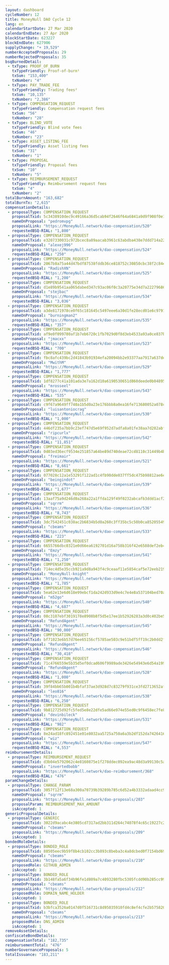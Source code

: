 ```yaml
---
layout: dashboard
cycleNumber: 12
title: MoneyNull DAO Cycle 12
lang: en
calendarStartDate: 27 Mar 2020
calendarEndDate: 27 Apr 2020
blockStartDate: 623227
blockEndDate: 627906
supplyChange: "+ 19,529"
numberAcceptedProposals: 29
numberRejectedProposals: 35
bsqBurnedDetail:
 - txType: PROOF_OF_BURN
   txTypeFriendly: Proof-of-burn¹
   txSum: "153,400"
   txNumber: "4"
 - txType: PAY_TRADE_FEE
   txTypeFriendly: Trading fees²
   txSum: "10,135"
   txNumber: "2,386"
 - txType: COMPENSATION_REQUEST
   txTypeFriendly: Compensation request fees
   txSum: "56"
   txNumber: "28"
 - txType: BLIND_VOTE
   txTypeFriendly: Blind vote fees
   txSum: "46"
   txNumber: "23"
 - txType: ASSET_LISTING_FEE
   txTypeFriendly: Asset listing fees
   txSum: "31"
   txNumber: "1"
 - txType: PROPOSAL
   txTypeFriendly: Proposal fees
   txSum: "10"
   txNumber: "5"
 - txType: REIMBURSEMENT_REQUEST
   txTypeFriendly: Reimbursement request fees
   txSum: "4"
   txNumber: "2"
totalBurnAmount: "163,682"
totalBurnTx: "2,615"
compensationDetails: 
 - proposalType: COMPENSATION_REQUEST
   proposalTxid: 5c3438910dec9c49166a36d5cab94f2646f64a6841a9d9f908f0e18860d1f5cb
   nameOnProposal: "pedromvpg"
   proposalLink: "https://MoneyNull.network/dao-compensation/520"
   requestedBSQ-RIAL: "1,800"
 - proposalType: COMPENSATION_REQUEST
   proposalTxid: e3207330031c972bcec8a89aacab3961c63abdba438e7ddd714a22116faa5b7f
   nameOnProposal: "alexej996"
   proposalLink: "https://MoneyNull.network/dao-compensation/524"
   requestedBSQ-RIAL: "250"
 - proposalType: COMPENSATION_REQUEST
   proposalTxid: 2067b8a75a44d47bdf87538fddb36ce818752c30850cbc38f2c84ecce05b9f11
   nameOnProposal: "RadishXN"
   proposalLink: "https://MoneyNull.network/dao-compensation/525"
   requestedBSQ-RIAL: "1,200"
 - proposalType: COMPENSATION_REQUEST
   proposalTxid: d1e89b9541aa065dabed347c93ac06f0c3a20775e34d7a22279686d85e91af21
   nameOnProposal: "stejbac"
   proposalLink: "https://MoneyNull.network/dao-compensation/534"
   requestedBSQ-RIAL: "3,036"
 - proposalType: COMPENSATION_REQUEST
   proposalTxid: a3de8171978ce0f65c181645c5497eee6a30d1fe28ecd01e6c979193cb9596c2
   nameOnProposal: "burningman2"
   proposalLink: "https://MoneyNull.network/dao-compensation/535"
   requestedBSQ-RIAL: "357"
 - proposalType: COMPENSATION_REQUEST
   proposalTxid: af9e0f099780af1b7eb6720c1fb7029d0f8d3eb4533a93a0ce837b5c57951ab9
   nameOnProposal: "jmacxx"
   proposalLink: "https://MoneyNull.network/dao-compensation/523"
   requestedBSQ-RIAL: "700"
 - proposalType: COMPENSATION_REQUEST
   proposalTxid: fbc8afc439bc2d41843b91934efa20094bb2e93377aa7917a637de0ddbd77e5d
   nameOnProposal: "MwithM"
   proposalLink: "https://MoneyNull.network/dao-compensation/529"
   requestedBSQ-RIAL: "1,777"
 - proposalType: COMPENSATION_REQUEST
   proposalTxid: 1df8277c41a101ada3e7a162d10a6190530651d860deede0b0489519816a06a7
   nameOnProposal: "mrosseel"
   proposalLink: "https://MoneyNull.network/dao-compensation/543"
   requestedBSQ-RIAL: "535"
 - proposalType: COMPENSATION_REQUEST
   proposalTxid: c9f67a9649ff740a1b5d0a23e176bbb8a0ea16fe713680052a078c467c3ad150
   nameOnProposal: "luisantoniocrag"
   proposalLink: "https://MoneyNull.network/dao-compensation/530"
   requestedBSQ-RIAL: "1,000"
 - proposalType: COMPENSATION_REQUEST
   proposalTxid: 446df235a7bb9c23ef747d5e69f952d7adfa8a01fe38aa7d282abfd7e880a244
   nameOnProposal: "ripcurlx"
   proposalLink: "https://MoneyNull.network/dao-compensation/542"
   requestedBSQ-RIAL: "11,851"
 - proposalType: COMPENSATION_REQUEST
   proposalTxid: 0d03ed36ecf9534e251857a64be89d740deae72cd8110c31449b4b6509090f46
   nameOnProposal: "freimair"
   proposalLink: "https://MoneyNull.network/dao-compensation/521"
   requestedBSQ-RIAL: "8,661"
 - proposalType: COMPENSATION_REQUEST
   proposalTxid: 077028c12a1e53291f122ad1c4fb90dde037ff5dc475b98812ae6e3b99b25d03
   nameOnProposal: "beingindot"
   proposalLink: "https://MoneyNull.network/dao-compensation/539"
   requestedBSQ-RIAL: "1,677"
 - proposalType: COMPENSATION_REQUEST
   proposalTxid: 13aaf75a9d246d0a268a22a1ffda129f49f0232abcafb3ddd1acf22426915528
   nameOnProposal: "sqrrm"
   proposalLink: "https://MoneyNull.network/dao-compensation/536"
   requestedBSQ-RIAL: "8,743"
 - proposalType: COMPENSATION_REQUEST
   proposalTxid: 3dc7542451c038ac2b6834b5d0a260c3ff35bc5c50b0ca852055499191a7db4b
   nameOnProposal: "cbeams"
   proposalLink: "https://MoneyNull.network/dao-compensation/533"
   requestedBSQ-RIAL: "223"
 - proposalType: COMPENSATION_REQUEST
   proposalTxid: 6655766dbc0321e0d66ea6192701d16a758b316f42e6588def2eb49522a6bcc4
   nameOnProposal: "Emzy"
   proposalLink: "https://MoneyNull.network/dao-compensation/541"
   requestedBSQ-RIAL: "1,250"
 - proposalType: COMPENSATION_REQUEST
   proposalTxid: 714ec4d5e35ccb921a9d8a943f4c9ceaaf11e5854caf5e72eeb21933d20039ad
   nameOnProposal: "MoneyNull-knight"
   proposalLink: "https://MoneyNull.network/dao-compensation/544"
   requestedBSQ-RIAL: "1,785"
 - proposalType: COMPENSATION_REQUEST
   proposalTxid: 5ea62e13e6d618e99ebcf1da242d933d9e4c7e4e8a537104bed70a81c6f02cd5
   nameOnProposal: "m52go"
   proposalLink: "https://MoneyNull.network/dao-compensation/540"
   requestedBSQ-RIAL: "4,687"
 - proposalType: COMPENSATION_REQUEST
   proposalTxid: 08c3187ebf3019178e8908b8f5d5e17ee1b52926283a3d0c402be54c6b120dd4
   nameOnProposal: "RefundAgent"
   proposalLink: "https://MoneyNull.network/dao-compensation/545"
   requestedBSQ-RIAL: "90,000"
 - proposalType: COMPENSATION_REQUEST
   proposalTxid: bf71023e6b57d76ee65156cf5785ae503c9e51bdf5ff19c2b0dd2f60837ec5a7
   nameOnProposal: "RefundAgent"
   proposalLink: "https://MoneyNull.network/dao-compensation/546"
   requestedBSQ-RIAL: "30,418"
 - proposalType: COMPENSATION_REQUEST
   proposalTxid: 71c4766559e5b35d5ef0dcad606f9989ade3426e54943e6d54a1992a8b299973
   nameOnProposal: "RefundAgent"
   proposalLink: "https://MoneyNull.network/dao-compensation/528"
   requestedBSQ-RIAL: "1,000"
 - proposalType: COMPENSATION_REQUEST
   proposalTxid: 39f84bb65b001b4bfaf37ae3d928d7c83279f931ce3fd2713652afec65ad7bdf
   nameOnProposal: "leo816"
   proposalLink: "https://MoneyNull.network/dao-compensation/538"
   requestedBSQ-RIAL: "6,250"
 - proposalType: COMPENSATION_REQUEST
   proposalTxid: 9b812725d92fc5fed5e8e22dfe5ad66e974e55ed0c9f6458ec7fe8d6d5266596
   nameOnProposal: "devinbileck"
   proposalLink: "https://MoneyNull.network/dao-compensation/531"
   requestedBSQ-RIAL: "982"
 - proposalType: COMPENSATION_REQUEST
   proposalTxid: 8e24ad18fc892451e01e8032aa5725a750a6a3b2df152da74264160f3f8784cd
   nameOnProposal: "wiz"
   proposalLink: "https://MoneyNull.network/dao-compensation/547"
   requestedBSQ-RIAL: "4,553"
reimbursementDetails: 
 - proposalType: REIMBURSEMENT_REQUEST
   proposalTxid: d3b04e5792062c4e8160875e1f278ddec092ea9ac48d3a99130c5a2150e1a59b
   nameOnProposal: "invertedbobb"
   proposalLink: "https://MoneyNull.network/dao-reimbursement/368"
   requestedBSQ-RIAL: "476"
paramChangeDetails: 
 - proposalType: CHANGE_PARAM
   proposalTxid: 3057f12f13e68a300a70739b39289b785c6d52a4b3332adaad4cc9044fe6bc5e
   nameOnProposal: "sqrrm"
   proposalLink: "https://MoneyNull.network/dao-proposals/203"
   proposalParam: REIMBURSEMENT_MAX_AMOUNT
   isAccepted: 1
genericProposalDetails: 
 - proposalType: GENERIC
   proposalTxid: 3022d9acabc4e3805cd7317ad2bb311d264c74078f4c65c19227c2eec1d849e1
   nameOnProposal: "cbeams"
   proposalLink: "https://MoneyNull.network/dao-proposals/209"
   isAccepted: 1
bondedRoleDetails: 
 - proposalType: BONDED_ROLE
   proposalTxid: 88505eec9b59f8b4cb102cc3b893c8beba3c4a8dcbed0f7154bd692d132bae25
   nameOnProposal: "cbeams"
   proposalLink: "https://MoneyNull.network/dao-proposals/210"
   proposedRole: GITHUB_ADMIN
   isAccepted: 1
 - proposalType: BONDED_ROLE
   proposalTxid: 3b148fa5a6f34b96fe1d809a7c4093280fbc5305fcdd90b285cc99257a6b9e3c
   nameOnProposal: "cbeams"
   proposalLink: "https://MoneyNull.network/dao-proposals/212"
   proposedRole: DOMAIN_NAME_HOLDER
   isAccepted: 1
 - proposalType: BONDED_ROLE
   proposalTxid: b3bfca3526a0147d0f516731c8d95035910fd4c8ef4cfe2b575820d1ad8f6a0a
   nameOnProposal: "cbeams"
   proposalLink: "https://MoneyNull.network/dao-proposals/213"
   proposedRole: DNS_ADMIN
   isAccepted: 1
removeAssetDetails: 
confiscateBondDetails: 
compensationTotal: "182,735"
reimbursementTotal: "476"
numberGovernanceProposals: 5
totalIssuance: "183,211"
---
```

